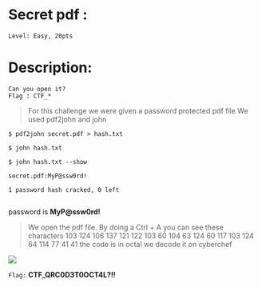 # Secret pdf :

```
Level: Easy, 20pts 
```

# Description: 
```
Can you open it?
Flag : CTF_*
```

>For this challenge we were given a password protected pdf file 
We used pdf2john  and john 

`$ pdf2john secret.pdf > hash.txt`

`$ john hash.txt`

`$ john hash.txt --show`
```
secret.pdf:MyP@ssw0rd!

1 password hash cracked, 0 left
                                  
```

password is **MyP@ssw0rd!**

>We open the pdf file. By doing a Ctrl + A you can see these characters 103 124 106 137 121 122 103 60 104 63 124 60 117 103 124 64 114 77 41 41
the code is in octal we decode it on cyberchef 

<img src="Images/octal.png">

```Flag:```  **CTF_QRC0D3T0OCT4L?!!**  
